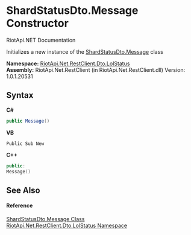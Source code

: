 # ShardStatusDto.Message Constructor 
RiotApi.NET Documentation 

Initializes a new instance of the <a href="253161c3-ec0a-09d3-5673-b77022b48981">ShardStatusDto.Message</a> class

**Namespace:**&nbsp;<a href="66f53e8a-3927-5030-7a13-b2f33de3f826">RiotApi.Net.RestClient.Dto.LolStatus</a><br />**Assembly:**&nbsp;RiotApi.Net.RestClient (in RiotApi.Net.RestClient.dll) Version: 1.0.1.20531

## Syntax

**C#**<br />
``` C#
public Message()
```

**VB**<br />
``` VB
Public Sub New
```

**C++**<br />
``` C++
public:
Message()
```


## See Also


#### Reference
<a href="253161c3-ec0a-09d3-5673-b77022b48981">ShardStatusDto.Message Class</a><br /><a href="66f53e8a-3927-5030-7a13-b2f33de3f826">RiotApi.Net.RestClient.Dto.LolStatus Namespace</a><br />